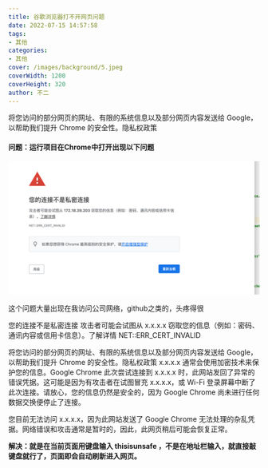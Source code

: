 ```yaml
---
title: 谷歌浏览器打不开网页问题
date: 2022-07-15 14:57:58
tags:
- 其他
categories:
- 其他
cover: /images/background/5.jpeg
coverWidth: 1200
coverHeight: 320
author: 不二
---
```


将您访问的部分网页的网址、有限的系统信息以及部分网页内容发送给 Google，以帮助我们提升 Chrome 的安全性。隐私权政策

<!-- more -->

#### 问题：运行项目在Chrome中打开出现以下问题

![image-20220715150621093](./%E8%B0%B7%E6%AD%8C%E6%B5%8F%E8%A7%88%E5%99%A8%E6%89%93%E4%B8%8D%E5%BC%80%E7%BD%91%E9%A1%B5%E9%97%AE%E9%A2%98/image-20220715150621093-7868785.png)

这个问题大量出现在我访问公司网络，github之类的，头疼得很

您的连接不是私密连接
攻击者可能会试图从 x.x.x.x 窃取您的信息（例如：密码、通讯内容或信用卡信息）。了解详情
NET::ERR_CERT_INVALID

将您访问的部分网页的网址、有限的系统信息以及部分网页内容发送给 Google，以帮助我们提升 Chrome 的安全性。隐私权政策
x.x.x.x 通常会使用加密技术来保护您的信息。Google Chrome 此次尝试连接到 x.x.x.x 时，此网站发回了异常的错误凭据。这可能是因为有攻击者在试图冒充 x.x.x.x，或 Wi-Fi 登录屏幕中断了此次连接。请放心，您的信息仍然是安全的，因为 Google Chrome 尚未进行任何数据交换便停止了连接。

您目前无法访问 x.x.x.x，因为此网站发送了 Google Chrome 无法处理的杂乱凭据。网络错误和攻击通常是暂时的，因此，此网页稍后可能会恢复正常。

**解决：就是在当前页面用键盘输入  thisisunsafe  ，不是在地址栏输入，就直接敲键盘就行了，页面即会自动刷新进入网页。**

